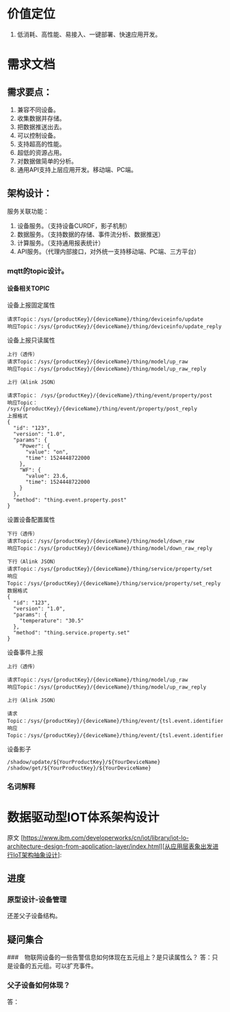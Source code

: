 # 价值定位
1. 低消耗、高性能、易接入、一键部署、快速应用开发。

# 需求文档
## 需求要点：
1. 兼容不同设备。
1. 收集数据并存储。
1. 把数据推送出去。
1. 可以控制设备。
1. 支持超高的性能。
1. 超低的资源占用。
1. 对数据做简单的分析。
1. 通用API支持上层应用开发。移动端、PC端。

## 架构设计：
服务关联功能：
1. 设备服务。（支持设备CURDF，影子机制）
1. 数据服务。（支持数据的存储、事件流分析、数据推送）
1. 计算服务。（支持通用报表统计）
1. API服务。（代理内部接口，对外统一支持移动端、PC端、三方平台）


### mqtt的topic设计。

#### 设备相关TOPIC

设备上报固定属性
```
请求Topic：/sys/{productKey}/{deviceName}/thing/deviceinfo/update
响应Topic：/sys/{productKey}/{deviceName}/thing/deviceinfo/update_reply
```
设备上报只读属性
```
上行（透传）
请求Topic：/sys/{productKey}/{deviceName}/thing/model/up_raw
响应Topic：/sys/{productKey}/{deviceName}/thing/model/up_raw_reply

上行（Alink JSON）

请求Topic： /sys/{productKey}/{deviceName}/thing/event/property/post
响应Topic： /sys/{productKey}/{deviceName}/thing/event/property/post_reply
上报格式
{
  "id": "123",
  "version": "1.0",
  "params": {
    "Power": {
      "value": "on",
      "time": 1524448722000
    },
    "WF": {
      "value": 23.6,
      "time": 1524448722000
    }
  },
  "method": "thing.event.property.post"
}
```
设置设备配置属性
```
下行（透传）
请求Topic：/sys/{productKey}/{deviceName}/thing/model/down_raw
响应Topic：/sys/{productKey}/{deviceName}/thing/model/down_raw_reply

下行（Alink JSON）
请求Topic：/sys/{productKey}/{deviceName}/thing/service/property/set
响应Topic：/sys/{productKey}/{deviceName}/thing/service/property/set_reply
数据格式
{
  "id": "123",
  "version": "1.0",
  "params": {
    "temperature": "30.5"
  },
  "method": "thing.service.property.set"
}
```
设备事件上报
```
上行（透传）

请求Topic：/sys/{productKey}/{deviceName}/thing/model/up_raw
响应Topic：/sys/{productKey}/{deviceName}/thing/model/up_raw_reply

上行（Alink JSON）

请求Topic：/sys/{productKey}/{deviceName}/thing/event/{tsl.event.identifier}/post
响应Topic：/sys/{productKey}/{deviceName}/thing/event/{tsl.event.identifier}/post_reply
```


设备影子
```
/shadow/update/${YourProductKey}/${YourDeviceName}
/shadow/get/${YourProductKey}/${YourDeviceName}
```


### 名词解释


# 数据驱动型IOT体系架构设计
原文
[https://www.ibm.com/developerworks/cn/iot/library/iot-lo-architecture-design-from-application-layer/index.html][从应用层表象出发进行IoT架构抽象设计]: 


## 进度
### 原型设计-设备管理
还差父子设备结构。

## 疑问集合

###　物联网设备的一些告警信息如何体现在五元组上？是只读属性么？
答：只是设备的五元组。可以扩充事件。

### 父子设备如何体现？
答：


